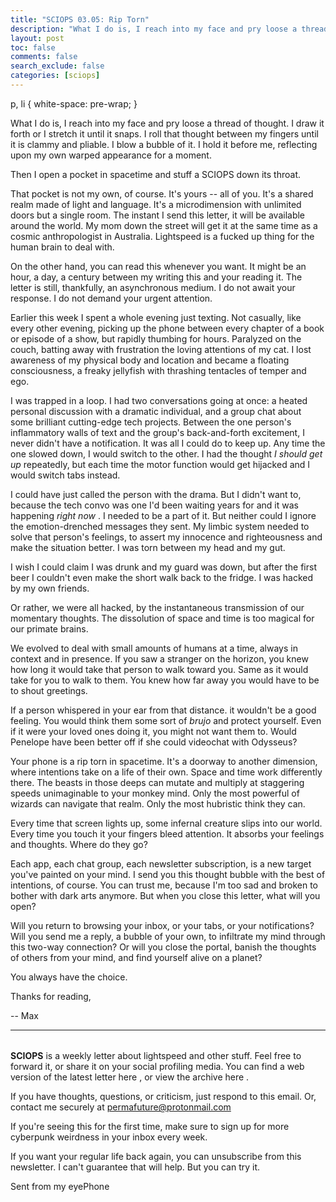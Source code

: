 ```yaml
---
title: "SCIOPS 03.05: Rip Torn"
description: "What I do is, I reach into my face and pry loose a thread of thought"
layout: post
toc: false
comments: false
search_exclude: false
categories: [sciops]
---
```




 p, li { white-space: pre-wrap; }
 

 What I do is, I reach into my face and pry loose a thread of thought. I draw it forth or I stretch it until it snaps. I roll that thought between my fingers until it is clammy and pliable. I blow a bubble of it. I hold it before me, reflecting upon my own warped appearance for a moment.
 


  

 Then I open a pocket in spacetime and stuff a SCIOPS down its throat.
 
  

 That pocket is not my own, of course. It's yours -- all of you. It's a shared realm made of light and language. It's a microdimension with unlimited doors but a single room. The instant I send this letter, it will be available around the world. My mom down the street will get it at the same time as a cosmic anthropologist in Australia. Lightspeed is a fucked up thing for the human brain to deal with.
   

  

 On the other hand, you can read this whenever you want. It might be an hour, a day, a century between my writing this and your reading it. The letter is still, thankfully, an asynchronous medium. I do not await your response. I do not demand your urgent attention.
   

  

 Earlier this week I spent a whole evening just texting. Not casually, like every other evening, picking up the phone between every chapter of a book or episode of a show, but rapidly thumbing for hours. Paralyzed on the couch, batting away with frustration the loving attentions of my cat. I lost awareness of my physical body and location and became a floating consciousness, a freaky jellyfish with thrashing tentacles of temper and ego.
   

  

 I was trapped in a loop. I had two conversations going at once: a heated personal discussion with a dramatic individual, and a group chat about some brilliant cutting-edge tech projects. Between the one person's inflammatory walls of text and the group's back-and-forth excitement, I never didn't have a notification. It was all I could do to keep up. Any time the one slowed down, I would switch to the other. I had the thought
 *I should get up* 
 repeatedly, but each time the motor function would get hijacked and I would switch tabs instead.
   

  

 I could have just called the person with the drama. But I didn't want to, because the tech convo was one I'd been waiting years for and it was happening
 *right now* 
 . I needed to be a part of it. But neither could I ignore the emotion-drenched messages they sent. My limbic system needed to solve that person's feelings, to assert my innocence and righteousness and make the situation better. I was torn between my head and my gut.
   

  

 I wish I could claim I was drunk and my guard was down, but after the first beer I couldn't even make the short walk back to the fridge. I was hacked by my own friends.
   

  

 Or rather, we were all hacked, by the instantaneous transmission of our momentary thoughts. The dissolution of space and time is too magical for our primate brains.
   

  

 We evolved to deal with small amounts of humans at a time, always in context and in presence. If you saw a stranger on the horizon, you knew how long it would take that person to walk toward you. Same as it would take for you to walk to them. You knew how far away you would have to be to shout greetings.
   

  

 If a person whispered in your ear from that distance. it wouldn't be a good feeling. You would think them some sort of
 *brujo* 
 and protect yourself. Even if it were your loved ones doing it, you might not want them to. Would Penelope have been better off if she could videochat with Odysseus?
   

  

 Your phone is a rip torn in spacetime. It's a doorway to another dimension, where intentions take on a life of their own. Space and time work differently there. The beasts in those deeps can mutate and multiply at staggering speeds unimaginable to your monkey mind. Only the most powerful of wizards can navigate that realm. Only the most hubristic think they can.
   

  

 Every time that screen lights up, some infernal creature slips into our world. Every time you touch it your fingers bleed attention. It absorbs your feelings and thoughts. Where do they go?
   

  

 Each app, each chat group, each newsletter subscription, is a new target you've painted on your mind. I send you this thought bubble with the best of intentions, of course. You can trust me, because I'm too sad and broken to bother with dark arts anymore. But when you close this letter, what will you open?
   

  

 Will you return to browsing your inbox, or your tabs, or your notifications? Will you send me a reply, a bubble of your own, to infiltrate my mind through this two-way connection? Or will you close the portal, banish the thoughts of others from your mind, and find yourself alive on a planet?
   

  

 You always have the choice.
   

  

 Thanks for reading,
   

 -- Max
   

  






---


###### 
**SCIOPS** 
 is a weekly letter about lightspeed and other stuff. Feel free to forward it, or share it on your social profiling media. You can find a web version of the
 latest letter here
 , or view the
 archive here
 .
 

 If you have thoughts, questions, or criticism, just respond to this email. Or, contact me securely at
 permafuture@protonmail.com


 If you're seeing this for the first time, make sure to
 sign up
 for more cyberpunk weirdness in your inbox every week.
 

 If you want your regular life back again, you can unsubscribe from this newsletter. I can't guarantee that will help. But you can try it.
 

 Sent from my eyePhone


